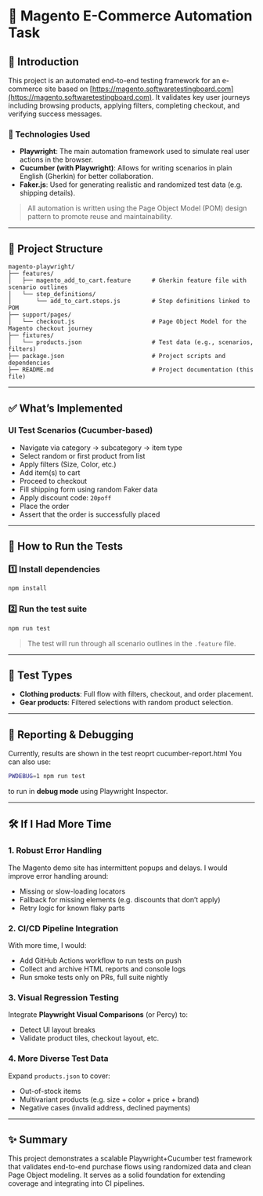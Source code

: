 # 🛒 Magento E-Commerce Automation Task

## 📌 Introduction

This project is an automated end-to-end testing framework for an e-commerce site based on [https://magento.softwaretestingboard.com](https://magento.softwaretestingboard.com). It validates key user journeys including browsing products, applying filters, completing checkout, and verifying success messages.

### 🔧 Technologies Used

* **Playwright**: The main automation framework used to simulate real user actions in the browser.
* **Cucumber (with Playwright)**: Allows for writing scenarios in plain English (Gherkin) for better collaboration.
* **Faker.js**: Used for generating realistic and randomized test data (e.g. shipping details).

> All automation is written using the Page Object Model (POM) design pattern to promote reuse and maintainability.

---

## 📁 Project Structure

```
magento-playwright/
├── features/
│   ├── magento_add_to_cart.feature      # Gherkin feature file with scenario outlines
│   └── step_definitions/
│       └── add_to_cart.steps.js         # Step definitions linked to POM
├── support/pages/
│   └── checkout.js                      # Page Object Model for the Magento checkout journey
├── fixtures/
│   └── products.json                    # Test data (e.g., scenarios, filters)
├── package.json                         # Project scripts and dependencies
├── README.md                            # Project documentation (this file)
```

---

## ✅ What’s Implemented

### UI Test Scenarios (Cucumber-based)

* Navigate via category → subcategory → item type
* Select random or first product from list
* Apply filters (Size, Color, etc.)
* Add item(s) to cart
* Proceed to checkout
* Fill shipping form using random Faker data
* Apply discount code: `20poff`
* Place the order
* Assert that the order is successfully placed

---

## 🚀 How to Run the Tests

### 1️⃣ Install dependencies

```bash
npm install
```

### 2️⃣ Run the test suite

```bash
npm run test
```

> The test will run through all scenario outlines in the `.feature` file.

---

## 🧪 Test Types

* **Clothing products**: Full flow with filters, checkout, and order placement.
* **Gear products**: Filtered selections with random product selection.

---

## 📄 Reporting & Debugging

Currently, results are shown in the test reoprt cucumber-report.html
You can also use:

```bash
PWDEBUG=1 npm run test
```

to run in **debug mode** using Playwright Inspector.

---

## 🛠 If I Had More Time

### 1. Robust Error Handling

The Magento demo site has intermittent popups and delays. I would improve error handling around:

* Missing or slow-loading locators
* Fallback for missing elements (e.g. discounts that don’t apply)
* Retry logic for known flaky parts

### 2. CI/CD Pipeline Integration

With more time, I would:

* Add GitHub Actions workflow to run tests on push
* Collect and archive HTML reports and console logs
* Run smoke tests only on PRs, full suite nightly

### 3. Visual Regression Testing

Integrate **Playwright Visual Comparisons** (or Percy) to:

* Detect UI layout breaks
* Validate product tiles, checkout layout, etc.

### 4. More Diverse Test Data

Expand `products.json` to cover:

* Out-of-stock items
* Multivariant products (e.g. size + color + price + brand)
* Negative cases (invalid address, declined payments)

---

## ✨ Summary

This project demonstrates a scalable Playwright+Cucumber test framework that validates end-to-end purchase flows using randomized data and clean Page Object modeling. It serves as a solid foundation for extending coverage and integrating into CI pipelines.
